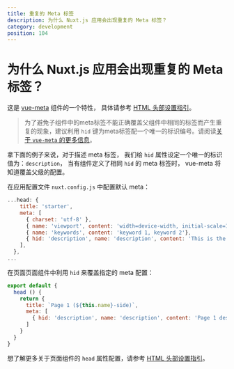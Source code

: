 ```yaml
---
title: 重复的 Meta 标签
description: 为什么 Nuxt.js 应用会出现重复的 Meta 标签？
category: development
position: 104
---
```


# 为什么 Nuxt.js 应用会出现重复的 Meta 标签？

这是 [vue-meta](https://github.com/nuxt/vue-meta) 组件的一个特性， 具体请参考 [HTML 头部设置指引](/guide/views#html-头部)。

> 为了避免子组件中的meta标签不能正确覆盖父组件中相同的标签而产生重复的现象，建议利用 `hid` 键为meta标签配一个唯一的标识编号。请阅读[关于 `vue-meta` 的更多信息](https://vue-meta.nuxtjs.org/api/#tagidkeyname)。

拿下面的例子来说，对于描述 meta 标签， 我们给 `hid` 属性设定一个唯一的标识值为：`description`， 当有组件定义了相同 `hid` 的 meta 标签时， vue-meta 将知道覆盖父级的配置。

在应用配置文件 `nuxt.config.js` 中配置默认 meta：
```js
...head: {
    title: 'starter',
    meta: [
      { charset: 'utf-8' },
      { name: 'viewport', content: 'width=device-width, initial-scale=1' },
      { name: 'keywords', content: 'keyword 1, keyword 2'},
      { hid: 'description', name: 'description', content: 'This is the generic description.'}
    ],
  },
...
```

在页面页面组件中利用 `hid` 来覆盖指定的 meta 配置：
```js
export default {
  head () {
    return {
      title: `Page 1 (${this.name}-side)`,
      meta: [
        { hid: 'description', name: 'description', content: 'Page 1 description' }
      ]
    }
  }
}
```

想了解更多关于页面组件的 `head` 属性配置，请参考 [HTML 头部设置指引](/guide/views#html-头部)。
